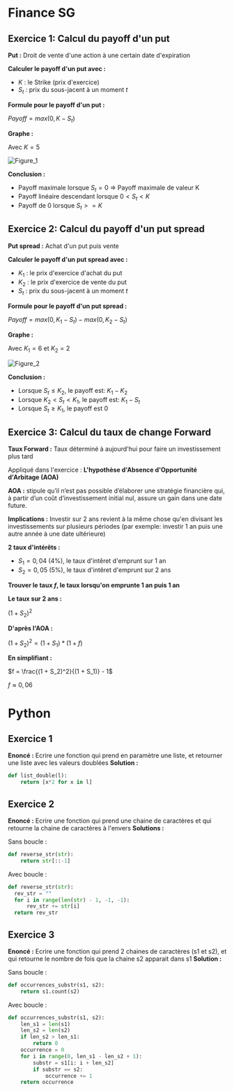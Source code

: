 # Finance SG

## Exercice 1: Calcul du payoff d'un put

**Put :** Droit de vente d'une action à une certain date d'expiration

**Calculer le payoff d'un put avec :**
- $K$ : le Strike (prix d'exercice)
- $S_t$ : prix du sous-jacent à un moment $t$

**Formule pour le payoff d'un put :**

$Payoff = max(0, K - S_t)$

**Graphe :**

Avec $K = 5$

![Figure_1](https://github.com/user-attachments/assets/0f969978-0d7c-4004-ad93-43eddde834bb)

**Conclusion :**
- Payoff maximale lorsque $S_t=0$ => Payoff maximale de valeur K
- Payoff linéaire descendant lorsque $0<S_t<K$
- Payoff de 0 lorsque $S_t>= K$

## Exercice 2: Calcul du payoff d'un put spread

**Put spread :** Achat d'un put puis vente 

**Calculer le payoff d'un put spread avec :**
- $K_1$ : le prix d'exercice d'achat du put
- $K_2$ : le prix d'exercice de vente du put
- $S_t$ : prix du sous-jacent à un moment $t$

**Formule pour le payoff d'un put spread :**

$Payoff = max(0, K_1 - S_t) - max(0, K_2 - S_t)$

**Graphe :**

Avec $K_1 = 6$ et $K_2 = 2$

![Figure_2](https://github.com/user-attachments/assets/9753cc7b-bddf-4a9a-b879-811ad07bb0e5)

**Conclusion :**
- Lorsque $S_t \leq K_2$, le payoff est: $K_1-K_2$
- Lorsque $K_2<S_t<K_1$, le payoff est: $K_1-S_t$
- Lorsque $S_t \geq K_1$, le payoff est 0

## Exercice 3: Calcul du taux de change Forward

**Taux Forward :** Taux déterminé à aujourd'hui pour faire un investissement plus tard

Appliqué dans l'exercice : **L'hypothèse d'Absence d'Opportunité d'Arbitage (AOA)**

**AOA :** stipule qu’il n’est pas possible d’élaborer une stratégie financière qui, à partir d’un coût d’investissement initial nul, assure un gain dans une date future.

**Implications :** Investir sur 2 ans revient à la même chose qu'en divisant les investissements sur plusieurs périodes (par exemple: investir 1 an puis une autre année à une date ultérieure)

**2 taux d'intérêts :**
- $S_1 = 0,04$ (4%), le taux d'intêret d'emprunt sur 1 an
- $S_2 = 0,05$ (5%), le taux d'intêret d'emprunt sur 2 ans

**Trouver le taux $f$, le taux lorsqu'on emprunte 1 an puis 1 an**

**Le taux sur 2 ans :**

$(1 + S_2)^2$

**D'après l'AOA :**

$(1 + S_2)^2 = (1 + S_1) * (1 + f)$

**En simplifiant :**

$f = \frac{(1 + S_2)^2}{(1 + S_1)} - 1$

$f \approx 0,06$

# Python

## Exercice 1

**Enoncé :** Ecrire une fonction qui prend en paramètre une liste, et retourner une liste avec les valeurs doublées
**Solution :**
```python
def list_double(l):
    return [x*2 for x in l]
```

## Exercice 2
**Enoncé :** Ecrire une fonction qui prend une chaine de caractères et qui retourne la chaine de caractères à l'envers
**Solutions :**

Sans boucle :
```python
def reverse_str(str):
    return str[::-1]
```

Avec boucle :
```python
def reverse_str(str):
  rev_str = ""
  for i in range(len(str) - 1, -1, -1):
      rev_str += str[i]
  return rev_str
```

## Exercice 3
**Enoncé :** Ecrire une fonction qui prend 2 chaines de caractères (s1 et s2), et qui retourne le nombre de fois que la chaine s2 apparait dans s1
**Solution :**

Sans boucle :
```python
def occurrences_substr(s1, s2):
    return s1.count(s2)
```

Avec boucle :
```python
def occurrences_substr(s1, s2):
    len_s1 = len(s1)
    len_s2 = len(s2)
    if len_s2 > len_s1:
        return 0
    occurrence = 0
    for i in range(0, len_s1 - len_s2 + 1):
        substr = s1[i: i + len_s2]
        if substr == s2:
            occurrence += 1
    return occurrence
```
